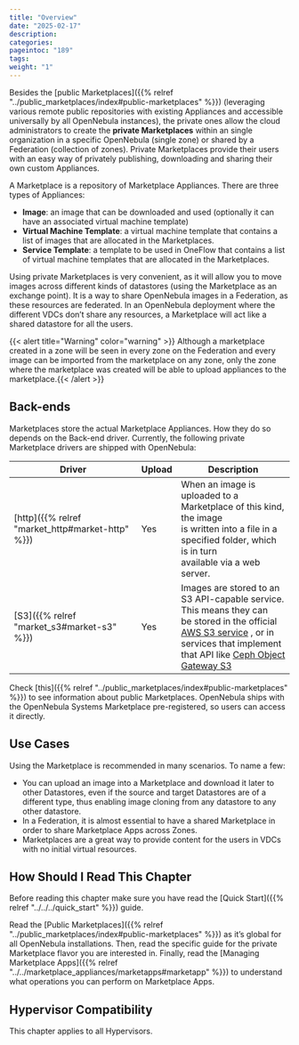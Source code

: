 ```yaml
---
title: "Overview"
date: "2025-02-17"
description:
categories:
pageintoc: "189"
tags:
weight: "1"
---
```


<a id="private-marketplace-overview"></a>

<!--# Overview -->

Besides the [public Marketplaces]({{% relref "../public_marketplaces/index#public-marketplaces" %}}) (leveraging various remote public repositories with existing Appliances and accessible universally by all OpenNebula instances), the private ones allow the cloud administrators to create the **private Marketplaces** within an single organization in a specific OpenNebula (single zone) or shared by a Federation (collection of zones). Private Marketplaces provide their users with an easy way of privately publishing, downloading and sharing their own custom Appliances.

A Marketplace is a repository of Marketplace Appliances. There are three types of Appliances:

- **Image**: an image that can be downloaded and used (optionally it can have an associated virtual machine template)
- **Virtual Machine Template**: a virtual machine template that contains a list of images that are allocated in the Marketplaces.
- **Service Template**: a template to be used in OneFlow that contains a list of virtual machine templates that are allocated in the Marketplaces.

Using private Marketplaces is very convenient, as it will allow you to move images across different kinds of datastores (using the Marketplace as an exchange point). It is a way to share OpenNebula images in a Federation, as these resources are federated. In an OpenNebula deployment where the different VDCs don’t share any resources, a Marketplace will act like a shared datastore for all the users.

{{< alert title="Warning" color="warning" >}}
Although a marketplace created in a zone will be seen in every zone on the Federation and every image can be imported from the marketplace on any zone, only the zone where the marketplace was created will be able to upload appliances to the marketplace.{{< /alert >}} 

## Back-ends

Marketplaces store the actual Marketplace Appliances. How they do so depends on the Back-end driver. Currently, the following private Marketplace drivers are shipped with OpenNebula:

| Driver                          | Upload   | Description                                                                                                                                                                                                                                                            |
|---------------------------------|----------|------------------------------------------------------------------------------------------------------------------------------------------------------------------------------------------------------------------------------------------------------------------------|
| [http]({{% relref "market_http#market-http" %}}) | Yes      | When an image is uploaded to a Marketplace of this kind, the image<br/>is written into a file in a specified folder, which is in turn<br/>available via a web server.                                                                                                  |
| [S3]({{% relref "market_s3#market-s3" %}})       | Yes      | Images are stored to an S3 API-capable service. This means they can<br/>be stored in the official [AWS S3 service](https://aws.amazon.com/s3/) , or in services that implement<br/>that API like [Ceph Object Gateway S3](https://docs.ceph.com/en/latest/radosgw/s3/) |

Check [this]({{% relref "../public_marketplaces/index#public-marketplaces" %}}) to see information about public Marketplaces. OpenNebula ships with the OpenNebula Systems Marketplace pre-registered, so users can access it directly.

## Use Cases

Using the Marketplace is recommended in many scenarios. To name a few:

* You can upload an image into a Marketplace and download it later to other Datastores, even if the source and target Datastores are of a different type, thus enabling image cloning from any datastore to any other datastore.
* In a Federation, it is almost essential to have a shared Marketplace in order to share Marketplace Apps across Zones.
* Marketplaces are a great way to provide content for the users in VDCs with no initial virtual resources.

## How Should I Read This Chapter

Before reading this chapter make sure you have read the [Quick Start]({{% relref "../../../quick_start" %}}) guide.

Read the [Public Marketplaces]({{% relref "../public_marketplaces/index#public-marketplaces" %}}) as it’s global for all OpenNebula installations. Then, read the specific guide for the private Marketplace flavor you are interested in. Finally, read the [Managing Marketplace Apps]({{% relref "../../marketplace_appliances/marketapps#marketapp" %}}) to understand what operations you can perform on Marketplace Apps.

## Hypervisor Compatibility

This chapter applies to all Hypervisors.
